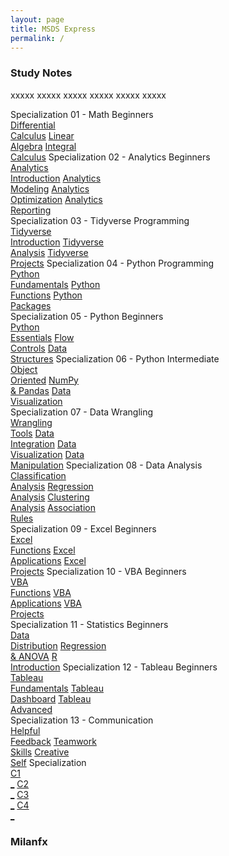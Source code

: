 ```yaml
---
layout: page
title: MSDS Express
permalink: /
---
```


<h3>Study Notes</h3>

xxxxx xxxxx xxxxx xxxxx xxxxx xxxxx

<div>
  <span class="btn spec1"><span class="btn spec2">Specialization 01 - Math Beginners</span>
  <br>
  <a href="/01-MSDS-Express/EXDS01/" class="btn cour1">Differential<br>Calculus</a>
  <a href="/01-MSDS-Express/EXDS02/" class="btn cour2">Linear<br>Algebra</a>
  <a href="/01-MSDS-Express/EXDS03/" class="btn cour3">Integral<br>Calculus</a>
  </span>
  <span class="btn spec1"><span class="btn spec2">Specialization 02 - Analytics Beginners</span>
  <br>
  <a href="/01-MSDS-Express/EXDS04/" class="btn icon1">Analytics<br>Introduction</a>
  <a href="/01-MSDS-Express/EXDS05/" class="btn icon2">Analytics<br>Modeling</a>
  <a href="/01-MSDS-Express/EXDS06/" class="btn icon3">Analytics<br>Optimization</a>
  <a href="/01-MSDS-Express/EXDS07/" class="btn icon4">Analytics<br>Reporting</a>
  </span>
</div>

<div>
  <span class="btn spec1"><span class="btn spec2">Specialization 03 - Tidyverse Programming</span>
  <br>
  <a href="/01-MSDS-Express/EXDS08/" class="btn cour1">Tidyverse<br>Introduction</a>
  <a href="/01-MSDS-Express/EXDS09/" class="btn cour2">Tidyverse<br>Analysis</a>
  <a href="/01-MSDS-Express/EXDS10/" class="btn cour3">Tidyverse<br>Projects</a>
  </span>
  <span class="btn spec1"><span class="btn spec2">Specialization 04 - Python Programming</span>
  <br>
  <a href="/01-MSDS-Express/EXDS11/" class="btn cour1">Python<br>Fundamentals</a>
  <a href="/01-MSDS-Express/EXDS12/" class="btn cour2">Python<br>Functions</a>
  <a href="/01-MSDS-Express/EXDS13/" class="btn cour3">Python<br>Packages</a>
  </span>
</div>

<div>
  <span class="btn spec1"><span class="btn spec2">Specialization 05 - Python Beginners</span>
  <br>
  <a href="/01-MSDS-Express/EXDS14/" class="btn cour1">Python<br>Essentials</a>
  <a href="/01-MSDS-Express/EXDS15/" class="btn cour2">Flow<br>Controls</a>
  <a href="/01-MSDS-Express/EXDS16/" class="btn cour3">Data<br>Structures</a>
  </span>
  <span class="btn spec1"><span class="btn spec2">Specialization 06 - Python Intermediate</span>
  <br>
  <a href="/01-MSDS-Express/EXDS17/" class="btn cour1">Object<br>Oriented</a>
  <a href="/01-MSDS-Express/EXDS18/" class="btn cour2">NumPy<br>& Pandas</a>
  <a href="/01-MSDS-Express/EXDS19/" class="btn cour3">Data<br>Visualization</a>
  </span>
</div>

<div>
  <span class="btn spec1"><span class="btn spec2">Specialization 07 - Data Wrangling</span>
  <br>
  <a href="/01-MSDS-Express/EXDS20/" class="btn icon1">Wrangling<br>Tools</a>
  <a href="/01-MSDS-Express/EXDS21/" class="btn icon2">Data<br>Integration</a>
  <a href="/01-MSDS-Express/EXDS22/" class="btn icon3">Data<br>Visualization</a>
  <a href="/01-MSDS-Express/EXDS23/" class="btn icon4">Data<br>Manipulation</a>
  </span>
  <span class="btn spec1"><span class="btn spec2">Specialization 08 - Data Analysis</span>
  <br>
  <a href="/01-MSDS-Express/EXDS24/" class="btn icon1">Classification<br>Analysis</a>
  <a href="/01-MSDS-Express/EXDS25/" class="btn icon2">Regression<br>Analysis</a>
  <a href="/01-MSDS-Express/EXDS26/" class="btn icon3">Clustering<br>Analysis</a>
  <a href="/01-MSDS-Express/EXDS27/" class="btn icon4">Association<br>Rules</a>
  </span>
</div>

<div>
  <span class="btn spec1"><span class="btn spec2">Specialization 09 - Excel Beginners</span>
  <br>
  <a href="/01-MSDS-Express/EXDS28/" class="btn cour1">Excel<br>Functions</a>
  <a href="/01-MSDS-Express/EXDS29/" class="btn cour2">Excel<br>Applications</a>
  <a href="/01-MSDS-Express/EXDS30/" class="btn cour3">Excel<br>Projects</a>
  </span>
  <span class="btn spec1"><span class="btn spec2">Specialization 10 - VBA Beginners</span>
  <br>
  <a href="/01-MSDS-Express/EXDS31/" class="btn cour1">VBA<br>Functions</a>
  <a href="/01-MSDS-Express/EXDS32/" class="btn cour2">VBA<br>Applications</a>
  <a href="/01-MSDS-Express/EXDS33/" class="btn cour3">VBA<br>Projects</a>
  </span>
</div>

<div>
  <span class="btn spec1"><span class="btn spec2">Specialization 11 - Statistics Beginners</span>
  <br>
  <a href="/01-MSDS-Express/EXDS34/" class="btn cour1">Data<br>Distribution</a>
  <a href="/01-MSDS-Express/EXDS35/" class="btn cour2">Regression<br>& ANOVA</a>
  <a href="/01-MSDS-Express/EXDS36/" class="btn cour3">R<br>Introduction</a>
  </span>
  <span class="btn spec1"><span class="btn spec2">Specialization 12 - Tableau Beginners</span>
  <br>
  <a href="/01-MSDS-Express/EXDS37/" class="btn cour1">Tableau<br>Fundamentals</a>
  <a href="/01-MSDS-Express/EXDS38/" class="btn cour2">Tableau<br>Dashboard</a>
  <a href="/01-MSDS-Express/EXDS39/" class="btn cour3">Tableau<br>Advanced</a>
  </span>
</div>

<div>
  <span class="btn spec1"><span class="btn spec2">Specialization 13 - Communication</span>
  <br>
  <a href="/01-MSDS-Express/EXDS40/" class="btn cour1">Helpful<br>Feedback</a>
  <a href="/01-MSDS-Express/EXDS41/" class="btn cour2">Teamwork<br>Skills</a>
  <a href="/01-MSDS-Express/EXDS42/" class="btn cour3">Creative<br>Self</a>
  </span>
  <span class="btn spec1"><span class="btn spec2">Specialization</span>
  <br>
  <a href="" class="btn icon1">C1<br>_</a>
  <a href="" class="btn icon2">C2<br>_</a>
  <a href="" class="btn icon3">C3<br>_</a>
  <a href="" class="btn icon4">C4<br>_</a>
  </span>
</div>

<h3>Milanfx</h3>
